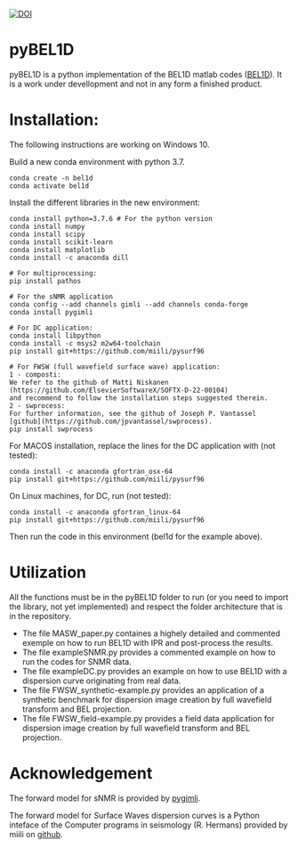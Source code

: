 [![DOI](https://zenodo.org/badge/257513869.svg)](https://zenodo.org/badge/latestdoi/257513869)
# pyBEL1D
pyBEL1D is a python implementation of the BEL1D matlab codes ([BEL1D](https://github.com/hadrienmichel/BEL1D)). It is a work under devellopment and not in any form a finished product. 

# Installation:
The following instructions are working on Windows 10. 

Build a new conda environment with python 3.7.
```
conda create -n bel1d
conda activate bel1d
```
Install the different libraries in the new environment:
```
conda install python=3.7.6 # For the python version
conda install numpy
conda install scipy
conda install scikit-learn
conda install matplotlib
conda install -c anaconda dill

# For multiprocessing:
pip install pathos

# For the sNMR application
conda config --add channels gimli --add channels conda-forge
conda install pygimli

# For DC application:
conda install libpython
conda install -c msys2 m2w64-toolchain
pip install git+https://github.com/miili/pysurf96

# For FWSW (full wavefield surface wave) application:
1 - composti:
We refer to the github of Matti Niskanen (https://github.com/ElsevierSoftwareX/SOFTX-D-22-00104)
and recommend to follow the installation steps suggested therein.
2 - swprocess:
For further information, see the github of Joseph P. Vantassel [github](https://github.com/jpvantassel/swprocess). 
pip install swprocess
```

For MACOS installation, replace the lines for the DC application with (not tested):
```
conda install -c anaconda gfortran_osx-64
pip install git+https://github.com/miili/pysurf96
```

On Linux machines, for DC, run (not tested):
```
conda install -c anaconda gfortran_linux-64
pip install git+https://github.com/miili/pysurf96
```

Then run the code in this environment (bel1d for the example above).

# Utilization
All the functions must be in the pyBEL1D folder to run (or you need to import the library, not yet implemented) and respect the folder architecture that is in the repository.

- The file MASW_paper.py containes a highely detailed and commented exemple on how to run BEL1D with IPR and post-process the results.
- The file exampleSNMR.py provides a commented example on how to run the codes for SNMR data.
- The file exampleDC.py provides an example on how to use BEL1D with a dispersion curve originating from real data.
- The file FWSW_synthetic-example.py provides an application of a synthetic benchmark for dispersion image creation by full wavefield transform and BEL projection.
- The file FWSW_field-example.py provides a field data application for dispersion image creation by full wavefield transform and BEL projection.

# Acknowledgement
The forward model for sNMR is provided by [pygimli](https://www.pygimli.org).

The forward model for Surface Waves dispersion curves is a Python inteface of the Computer programs in seismology (R. Hermans) provided by miili on [github](https://github.com/miili/pysurf96).
